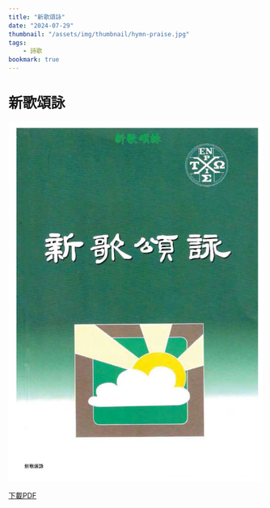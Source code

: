 ```yaml
---
title: "新歌頌詠"
date: "2024-07-29"
thumbnail: "/assets/img/thumbnail/hymn-praise.jpg"
tags:
    - 詩歌
bookmark: true
---
```


# 新歌頌詠

<img src="/assets/img/thumbnail/hymn-praise.jpg" alt="新歌頌詠" style="box-shadow: 5px 5px 10px \#888;">

<a href="/assets/docs/hymn-praise.pdf" download="新歌頌詠.pdf">下載PDF</a>

<object data="/assets/docs/hymn-praise.pdf" width="100%" height="1000" type='application/pdf'></object>